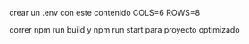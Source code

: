 crear un .env con este contenido
COLS=6
ROWS=8

correr npm run build y npm run start para proyecto optimizado
